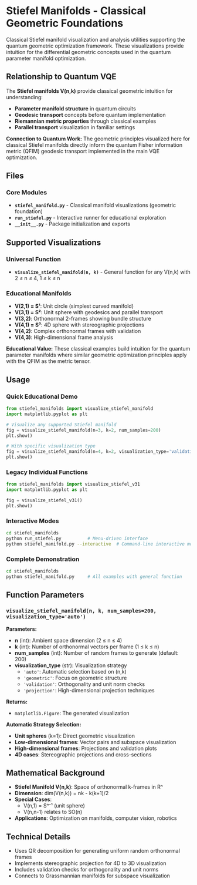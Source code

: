 # Stiefel Manifolds - Classical Geometric Foundations

Classical Stiefel manifold visualization and analysis utilities supporting the quantum geometric optimization framework. These visualizations provide intuition for the differential geometric concepts used in the quantum parameter manifold optimization.

## Relationship to Quantum VQE

The **Stiefel manifolds V(n,k)** provide classical geometric intuition for understanding:

- **Parameter manifold structure** in quantum circuits
- **Geodesic transport** concepts before quantum implementation  
- **Riemannian metric properties** through classical examples
- **Parallel transport** visualization in familiar settings

**Connection to Quantum Work:** The geometric principles visualized here for classical Stiefel manifolds directly inform the quantum Fisher information metric (QFIM) geodesic transport implemented in the main VQE optimization.

## Files

### Core Modules
- **`stiefel_manifold.py`** - Classical manifold visualizations (geometric foundation)
- **`run_stiefel.py`** - Interactive runner for educational exploration
- **`__init__.py`** - Package initialization and exports

## Supported Visualizations

### Universal Function 
- **`visualize_stiefel_manifold(n, k)`** - General function for any V(n,k) with 2 ≤ n ≤ 4, 1 ≤ k ≤ n

### Educational Manifolds
- **V(2,1) = S¹**: Unit circle (simplest curved manifold)
- **V(3,1) = S²**: Unit sphere with geodesics and parallel transport
- **V(3,2)**: Orthonormal 2-frames showing bundle structure
- **V(4,1) = S³**: 4D sphere with stereographic projections
- **V(4,2)**: Complex orthonormal frames with validation
- **V(4,3)**: High-dimensional frame analysis

**Educational Value:** These classical examples build intuition for the quantum parameter manifolds where similar geometric optimization principles apply with the QFIM as the metric tensor.

## Usage

### Quick Educational Demo
```python
from stiefel_manifolds import visualize_stiefel_manifold
import matplotlib.pyplot as plt

# Visualize any supported Stiefel manifold
fig = visualize_stiefel_manifold(n=3, k=2, num_samples=200)
plt.show()

# With specific visualization type
fig = visualize_stiefel_manifold(n=4, k=2, visualization_type='validation')
plt.show()
```

### Legacy Individual Functions
```python
from stiefel_manifolds import visualize_stiefel_v31
import matplotlib.pyplot as plt

fig = visualize_stiefel_v31()
plt.show()
```

### Interactive Modes
```bash
cd stiefel_manifolds
python run_stiefel.py          # Menu-driven interface
python stiefel_manifold.py --interactive  # Command-line interactive mode
```

### Complete Demonstration
```bash
cd stiefel_manifolds  
python stiefel_manifold.py     # All examples with general function
```

## Function Parameters

### `visualize_stiefel_manifold(n, k, num_samples=200, visualization_type='auto')`

**Parameters:**
- **n** (int): Ambient space dimension (2 ≤ n ≤ 4)
- **k** (int): Number of orthonormal vectors per frame (1 ≤ k ≤ n)  
- **num_samples** (int): Number of random frames to generate (default: 200)
- **visualization_type** (str): Visualization strategy
  - `'auto'`: Automatic selection based on (n,k)
  - `'geometric'`: Focus on geometric structure
  - `'validation'`: Orthogonality and unit norm checks
  - `'projection'`: High-dimensional projection techniques

**Returns:**
- `matplotlib.Figure`: The generated visualization

**Automatic Strategy Selection:**
- **Unit spheres** (k=1): Direct geometric visualization
- **Low-dimensional frames**: Vector pairs and subspace visualization  
- **High-dimensional frames**: Projections and validation plots
- **4D cases**: Stereographic projections and cross-sections

## Mathematical Background

- **Stiefel Manifold V(n,k)**: Space of orthonormal k-frames in Rⁿ
- **Dimension**: dim(V(n,k)) = nk - k(k+1)/2
- **Special Cases**: 
  - V(n,1) = Sⁿ⁻¹ (unit sphere)
  - V(n,n-1) relates to SO(n)
- **Applications**: Optimization on manifolds, computer vision, robotics

## Technical Details

- Uses QR decomposition for generating uniform random orthonormal frames
- Implements stereographic projection for 4D to 3D visualization
- Includes validation checks for orthogonality and unit norms
- Connects to Grassmannian manifolds for subspace visualization
